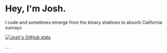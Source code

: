 # Hey, I'm Josh.
I code and sometimes emerge from the binary shallows to absorb California sunrays

[![Josh's GitHub stats](https://github-readme-stats.vercel.app/api?username=JoshuaJMiller&theme=gotham&hide=prs,issues,contribs&show_icons-true)](https://github.com/anuraghazra/github-readme-stats)

...
